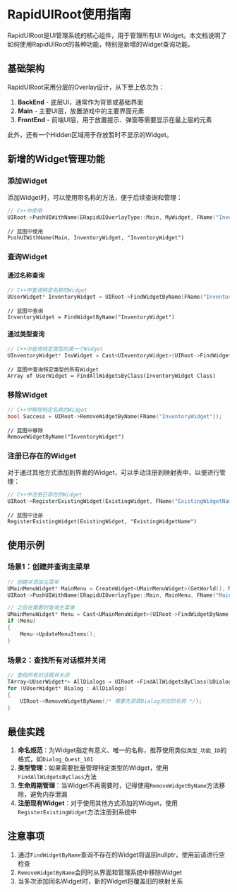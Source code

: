 # RapidUIRoot使用指南

RapidUIRoot是UI管理系统的核心组件，用于管理所有UI Widget。本文档说明了如何使用RapidUIRoot的各种功能，特别是新增的Widget查询功能。

## 基础架构

RapidUIRoot采用分层的Overlay设计，从下至上依次为：

1. **BackEnd** - 底层UI，通常作为背景或基础界面
2. **Main** - 主要UI层，放置游戏中的主要界面元素
3. **FrontEnd** - 前端UI层，用于放置提示、弹窗等需要显示在最上层的元素

此外，还有一个Hidden区域用于存放暂时不显示的Widget。

## 新增的Widget管理功能

### 添加Widget

添加Widget时，可以使用带名称的方法，便于后续查询和管理：

```cpp
// C++中使用
UIRoot->PushUIWithName(ERapidUIOverlayType::Main, MyWidget, FName("InventoryWidget"));
```

```
// 蓝图中使用
PushUIWithName(Main, InventoryWidget, "InventoryWidget")
```

### 查询Widget

#### 通过名称查询

```cpp
// C++中查询特定名称的Widget
UUserWidget* InventoryWidget = UIRoot->FindWidgetByName(FName("InventoryWidget"));
```

```
// 蓝图中查询
InventoryWidget = FindWidgetByName("InventoryWidget")
```

#### 通过类型查询

```cpp
// C++中查询特定类型的第一个Widget
UInventoryWidget* InvWidget = Cast<UInventoryWidget>(UIRoot->FindWidgetByClass(UInventoryWidget::StaticClass()));
```

```
// 蓝图中查询特定类型的所有Widget
Array of UserWidget = FindAllWidgetsByClass(InventoryWidget Class)
```

### 移除Widget

```cpp
// C++中移除特定名称的Widget
bool Success = UIRoot->RemoveWidgetByName(FName("InventoryWidget"));
```

```
// 蓝图中移除
RemoveWidgetByName("InventoryWidget")
```

### 注册已存在的Widget

对于通过其他方式添加到界面的Widget，可以手动注册到映射表中，以便进行管理：

```cpp
// C++中注册已存在的Widget
UIRoot->RegisterExistingWidget(ExistingWidget, FName("ExistingWidgetName"));
```

```
// 蓝图中注册
RegisterExistingWidget(ExistingWidget, "ExistingWidgetName")
```

## 使用示例

### 场景1：创建并查询主菜单

```cpp
// 创建并添加主菜单
UMainMenuWidget* MainMenu = CreateWidget<UMainMenuWidget>(GetWorld(), MainMenuClass);
UIRoot->PushUIWithName(ERapidUIOverlayType::Main, MainMenu, FName("MainMenu"));

// 之后在需要时查询主菜单
UMainMenuWidget* Menu = Cast<UMainMenuWidget>(UIRoot->FindWidgetByName(FName("MainMenu")));
if (Menu)
{
    Menu->UpdateMenuItems();
}
```

### 场景2：查找所有对话框并关闭

```cpp
// 查找所有对话框并关闭
TArray<UUserWidget*> AllDialogs = UIRoot->FindAllWidgetsByClass(UDialogWidget::StaticClass());
for (UUserWidget* Dialog : AllDialogs)
{
    UIRoot->RemoveWidgetByName(/* 需要先获取Dialog对应的名称 */);
}
```

## 最佳实践

1. **命名规范**：为Widget指定有意义、唯一的名称，推荐使用类似`类型_功能_ID`的格式，如`Dialog_Quest_101`
2. **类型管理**：如果需要批量管理特定类型的Widget，使用`FindAllWidgetsByClass`方法
3. **生命周期管理**：当Widget不再需要时，记得使用`RemoveWidgetByName`方法移除，避免内存泄漏
4. **注册现有Widget**：对于使用其他方式添加的Widget，使用`RegisterExistingWidget`方法注册到系统中

## 注意事项

1. 通过`FindWidgetByName`查询不存在的Widget将返回nullptr，使用前请进行空检查
2. `RemoveWidgetByName`会同时从界面和管理系统中移除Widget
3. 当多次添加同名Widget时，新的Widget将覆盖旧的映射关系 